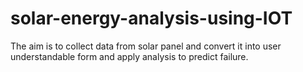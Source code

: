 # solar-energy-analysis-using-IOT
The aim is to collect data from solar panel and convert it into user understandable form and apply analysis to predict failure.
